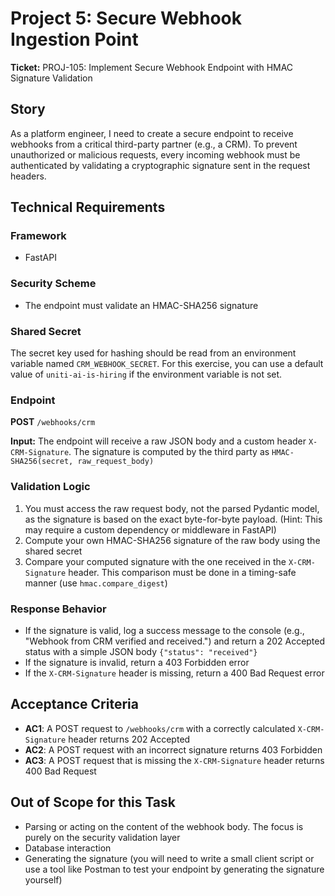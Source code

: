 # Project 5: Secure Webhook Ingestion Point

**Ticket:** PROJ-105: Implement Secure Webhook Endpoint with HMAC Signature Validation

## Story

As a platform engineer, I need to create a secure endpoint to receive webhooks from a critical third-party partner (e.g., a CRM). To prevent unauthorized or malicious requests, every incoming webhook must be authenticated by validating a cryptographic signature sent in the request headers.

## Technical Requirements

### Framework
- FastAPI

### Security Scheme
- The endpoint must validate an HMAC-SHA256 signature

### Shared Secret
The secret key used for hashing should be read from an environment variable named `CRM_WEBHOOK_SECRET`. For this exercise, you can use a default value of `uniti-ai-is-hiring` if the environment variable is not set.

### Endpoint
**POST** `/webhooks/crm`

**Input:** The endpoint will receive a raw JSON body and a custom header `X-CRM-Signature`. The signature is computed by the third party as `HMAC-SHA256(secret, raw_request_body)`

### Validation Logic
1. You must access the raw request body, not the parsed Pydantic model, as the signature is based on the exact byte-for-byte payload. (Hint: This may require a custom dependency or middleware in FastAPI)
2. Compute your own HMAC-SHA256 signature of the raw body using the shared secret
3. Compare your computed signature with the one received in the `X-CRM-Signature` header. This comparison must be done in a timing-safe manner (use `hmac.compare_digest`)

### Response Behavior
- If the signature is valid, log a success message to the console (e.g., "Webhook from CRM verified and received.") and return a 202 Accepted status with a simple JSON body `{"status": "received"}`
- If the signature is invalid, return a 403 Forbidden error
- If the `X-CRM-Signature` header is missing, return a 400 Bad Request error

## Acceptance Criteria

- **AC1**: A POST request to `/webhooks/crm` with a correctly calculated `X-CRM-Signature` header returns 202 Accepted
- **AC2**: A POST request with an incorrect signature returns 403 Forbidden
- **AC3**: A POST request that is missing the `X-CRM-Signature` header returns 400 Bad Request

## Out of Scope for this Task

- Parsing or acting on the content of the webhook body. The focus is purely on the security validation layer
- Database interaction
- Generating the signature (you will need to write a small client script or use a tool like Postman to test your endpoint by generating the signature yourself)